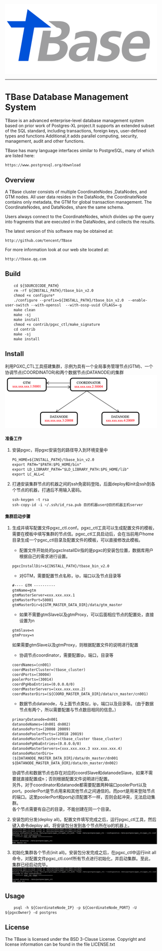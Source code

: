 ![logo](images/TBase_logo_white.png)
___
# TBase Database Management System  
TBase is an advanced enterprise-level database management system based on prior work of Postgres-XL project.It supports an extended subset of the SQL standard, including
transactions, foreign keys, user-defined types and functions 
Additional,it adds parallel computing, security, management, audit and other functions.

TBase has many language interfaces similar to PostgreSQL, many of
which are listed here:

	https://www.postgresql.org/download

## Overview  
A TBase cluster consists of multiple CoordinateNodes ,DataNodes, and GTM nodes. All user data resides in the DataNode, the CoordinateNode contains only metadata, the GTM for global transaction management. The CoordinateNodes, and DataNodes, share the same schema.

Users always connect to the CoordinateNodes, which divides up the query into fragments that are executed in the DataNodes, and collects the results.

The latest version of this software may be obtained at:

	http://github.com/tencent/TBase
	 
For more information look at our web site located at:    
	
	http://tbase.qq.com

## Build  

```
	cd ${SOURCECODE_PATH}
	rm -rf ${INSTALL_PATH}/tbase_bin_v2.0
	chmod +x configure*
	./configure --prefix=${INSTALL_PATH}/tbase_bin_v2.0  --enable-user-switch --with-openssl  --with-ossp-uuid CFLAGS=-g
	make clean
	make -sj
	make install
	chmod +x contrib/pgxc_ctl/make_signature
	cd contrib
	make -sj
	make install
```

## Install
利用PGXC\_CTL工具搭建集群，示例为具有一个全局事务管理节点(GTM)、一个协调节点(COORDINATOR)和两个数据节点(DATANODE)的集群
![topology](images/topology.png)
#### 准备工作  

1. 安装pgxc，将pgxc安装包的路径导入到环境变量中


    ```
	PG_HOME=${INSTALL_PATH}/tbase_bin_v2.0    
	export PATH="$PATH:$PG_HOME/bin"  
	export LD_LIBRARY_PATH="$LD_LIBRARY_PATH:$PG_HOME/lib"  
	export LC_ALL=C
    ```

2. 打通安装集群节点的机器之间的ssh免密码登陆，后面deploy和init会ssh到各个节点的机器，打通后不用输入密码。

    ```
	ssh-keygen -t rsa
	ssh-copy-id -i ~/.ssh/id_rsa.pub 目的机器user@目的机器主机server
    ```
    
#### 集群启动步骤  

1. 生成并填写配置文件pgxc\_ctl.conf。pgxc\_ctl工具可以生成配置文件的模板，需要在模板中填写集群的节点信。pgxc\_ctl工具启动后，会在当前用户home目录生成一个pgxc\_ctl目录及配置文件的模板，可以直接修改此模板。  
	* 配置文件开始处的pgxcInstallDir指的是pgxc的安装包位置，数据库用户根据自己的需求进行设置。
	
	```
	pgxcInstallDir=${INSTALL_PATH}/tbase_bin_v2.0
	```
	
	* 对GTM，需要配置节点名称，ip，端口以及节点目录等
		
	```
	#---- GTM ----------
	gtmName=gtm
	gtmMasterServer=xxx.xxx.xxx.1
	gtmMasterPort=50001
	gtmMasterDir=${GTM_MASTER_DATA_DIR}/data/gtm_master
	```

	* 如果不需要gtmSlave以及gtmProxy，可以后面相应节点的配置处，直接设置为n
	
	```
	gtmSlave=n   
	gtmProxy=n   
	```
	
	如果需要gtmSlave以及gtmProxy，则根据配置文件的说明进行配置   
	
	* 协调节点coordinator，需要配置ip，端口，目录等

	```
	coordNames=(cn001)
	coordMasterCluster=(tbase_cluster)
	coordPorts=(30004)
	poolerPorts=(30014)
	coordPgHbaEntries=(0.0.0.0/0)
	coordMasterServers=(xxx.xxx.xxx.2)
	coordMasterDirs=(${COORD_MASTER_DATA_DIR}/data/cn_master/cn001)
	```	
	
	* 数据节点datanode，与上面节点类似，ip，端口以及目录等。（由于数据节点有两个，所以需要配置与节点数目相同的信息。）
	
	```  
	primaryDatanode=dn001
	datanodeNames=(dn001 dn002)
	datanodePorts=(20008 20009)
	datanodePoolerPorts=(20018 20019)
	datanodeMasterCluster=(tbase_cluster tbase_cluster)
	datanodePgHbaEntries=(0.0.0.0/0)
	datanodeMasterServers=(xxx.xxx.xxx.3 xxx.xxx.xxx.4)
	datanodeMasterDirs=(${DATANODE_MASTER_DATA_DIR}/data/dn_master/dn001 ${DATANODE_MASTER_DATA_DIR}/data/dn_master/dn002)
	```
	
	协调节点和数据节点也存在对应的coordSlave和datanodeSlave，如果不需要就直接配置成n；否则根据配置文件说明进行配置。  
	另外，对于coordinator和datanode都需要配置两种端口poolerPort以及port。poolerPort是节点用来和其他节点之间通信的。而port是用来登陆节点的端口。这里poolerPort和port必须配置不一样，否则会起冲突，无法启动集群。  
	各个节点需要有自己的目录，不能创建在同一个目录。

2.	安装包的分发(deploy all)。配置文件填写完成之后，运行pgxc\_ctl工具，然后键入命令deploy all，将安装包分发到各个节点所在ip的机器上。
![topology](images/deploy.png)

3. 初始化集群各个节点(init all)。安装包分发完成之后，在pgxc\_ctl中运行init all命令，对配置文件pgxc\_ctl.conf所有节点进行初始化，并启动集群。至此，集群已经启动完毕。  
![topology](images/init.png)

## Usage  

```
	psql -h ${CoordinateNode_IP} -p ${CoordinateNode_PORT} -U ${pgxcOwner} -d postgres
```

## License  

The TBase is licensed under the BSD 3-Clause License. Copyright and license information can be found in the file LICENSE.txt